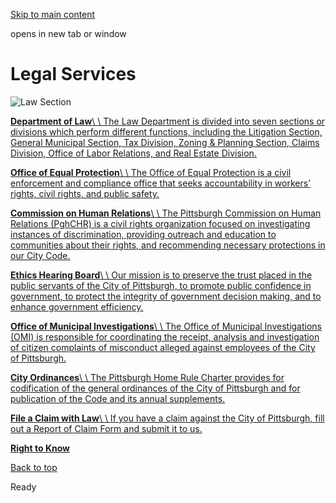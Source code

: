 [Skip to main content](https://www.pittsburghpa.gov/City-Government/Legal-Services#main-content)

opens in new tab or window

# Legal Services

![Law Section](https://www.pittsburghpa.gov/files/assets/city/v/1/law/images/6173_law-homepage_1.jpg?w=1501&h=519)

[**Department of Law**\\
\\
The Law Department is divided into seven sections or divisions which perform different functions, including the Litigation Section, General Municipal Section, Tax Division, Zoning & Planning Section, Claims Division, Office of Labor Relations, and Real Estate Division.](https://www.pittsburghpa.gov/City-Government/Legal-Services/Department-of-Law)

[**Office of Equal Protection**\\
\\
The Office of Equal Protection is a civil enforcement and compliance office that seeks accountability in workers’ rights, civil rights, and public safety.](https://www.pittsburghpa.gov/City-Government/Legal-Services/Office-of-Equal-Protection)

[**Commission on Human Relations**\\
\\
The Pittsburgh Commission on Human Relations (PghCHR) is a civil rights organization focused on investigating instances of discrimination, providing outreach and education to communities about their rights, and recommending necessary protections in our City Code.](https://www.pittsburghpa.gov/City-Government/Legal-Services/Commission-on-Human-Relations)

[**Ethics Hearing Board**\\
\\
Our mission is to preserve the trust placed in the public servants of the City of Pittsburgh, to promote public confidence in government, to protect the integrity of government decision making, and to enhance government efficiency.](https://www.pittsburghpa.gov/City-Government/Legal-Services/Ethics-Hearing-Board)

[**Office of Municipal Investigations**\\
\\
The Office of Municipal Investigations (OMI) is responsible for coordinating the receipt, analysis and investigation of citizen complaints of misconduct alleged against employees of the City of Pittsburgh.](https://www.pittsburghpa.gov/City-Government/Legal-Services/Office-of-Municipal-Investigations)

[**City Ordinances**\\
\\
The Pittsburgh Home Rule Charter provides for codification of the general ordinances of the City of Pittsburgh and for publication of the Code and its annual supplements.](https://www.pittsburghpa.gov/City-Government/Legal-Services/City-Ordinances)

[**File a Claim with Law**\\
\\
If you have a claim against the City of Pittsburgh, fill out a Report of Claim Form and submit it to us.](https://www.pittsburghpa.gov/City-Government/Legal-Services/File-a-Claim-with-Law)

[**Right to Know**](https://www.pittsburghpa.gov/City-Government/Legal-Services/Right-to-Know)

[Back to top](https://www.pittsburghpa.gov/City-Government/Legal-Services#body-top)

Ready
